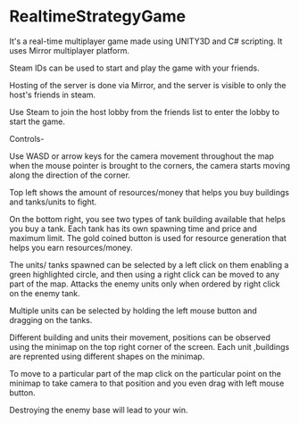 # RealtimeStrategyGame
 
It's a real-time multiplayer game made using UNITY3D and C# scripting.
It uses Mirror multiplayer platform.

Steam IDs can be used to start and play the game with your friends.

Hosting of the server is done via Mirror, and the server is visible to only the host's friends in steam.

Use Steam to join the host lobby from the friends list to enter the lobby to start the game.

Controls-

Use WASD or arrow keys for the camera movement throughout the map
when the mouse pointer is brought to the corners, the camera starts moving along the direction of the corner.

Top left shows the amount of resources/money that helps you buy buildings and tanks/units to fight.

On the bottom right, you see two types of tank building available  that helps you buy a tank. Each tank has its own spawning time and price and maximum limit. The gold coined button is used for resource generation that helps you earn resources/money.

The units/ tanks spawned can be selected by a left click on them enabling a green highlighted circle, and then using a right click can be moved to any part of the map. Attacks the enemy units only when ordered by right click on the enemy tank. 

Multiple units can be selected by holding the left mouse button and dragging on the tanks. 

Different building and units their movement, positions can be observed using the minimap on the top right corner of the screen. Each unit ,buildings are reprented using different shapes on the minimap.

To move to a particular part of the map click on the particular point on the minimap to take camera to that position and you even drag with left mouse button.

Destroying the enemy base will lead to your win.










